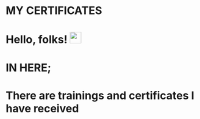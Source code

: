 # MY CERTIFICATES
 
# Hello, folks! <img src="https://raw.githubusercontent.com/MartinHeinz/MartinHeinz/master/wave.gif" width="30px">

# IN HERE;

# There are trainings and certificates I have received
